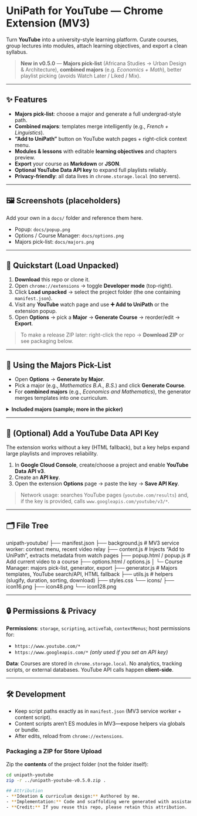 # UniPath for YouTube — Chrome Extension (MV3)

Turn **YouTube** into a university-style learning platform. Curate courses, group lectures into modules, attach learning objectives, and export a clean syllabus.

> **New in v0.5.0** — **Majors pick-list** (Africana Studies → Urban Design & Architecture), **combined majors** (e.g. *Economics + Math*), better playlist picking (avoids Watch Later / Liked / Mix).

---

## ✨ Features
- **Majors pick-list**: choose a major and generate a full undergrad-style path.
- **Combined majors**: templates merge intelligently (e.g., *French + Linguistics*).
- **“Add to UniPath”** button on YouTube watch pages + right-click context menu.
- **Modules & lessons** with editable **learning objectives** and chapters preview.
- **Export** your course as **Markdown** or **JSON**.
- **Optional YouTube Data API key** to expand full playlists reliably.
- **Privacy-friendly**: all data lives in `chrome.storage.local` (no servers).

---

## 🖼️ Screenshots (placeholders)
Add your own in a `docs/` folder and reference them here.
- Popup: `docs/popup.png`
- Options / Course Manager: `docs/options.png`
- Majors pick-list: `docs/majors.png`

---

## 🚀 Quickstart (Load Unpacked)
1. **Download** this repo or clone it.
2. Open `chrome://extensions` → toggle **Developer mode** (top-right).
3. Click **Load unpacked** → select the project folder (the one containing `manifest.json`).
4. Visit any **YouTube** watch page and use **➕ Add to UniPath** or the extension popup.
5. Open **Options** → pick a **Major** → **Generate Course** → reorder/edit → **Export**.

> To make a release ZIP later: right-click the repo → **Download ZIP** or see packaging below.

---

## 🧠 Using the Majors Pick-List
- Open **Options** → **Generate by Major**.
- Pick a major (e.g., *Mathematics B.A., B.S.*) and click **Generate Course**.
- For **combined majors** (e.g., *Economics and Mathematics*), the generator merges templates into one curriculum.

<details>
<summary><strong>Included majors (sample; more in the picker)</strong></summary>

Africana Studies, American Studies, Anthropology, <strong>Anthropology + Classical Civilization</strong>, <strong>Anthropology + Linguistics</strong>, Art History, Biochemistry, Biology, Chemistry, Cinema Studies, Classical Civilization, <strong>Classics + Art History</strong>, Comparative Literature, <strong>Computer Science (B.A., B.S.)</strong>, <strong>Computer + Data Science</strong>, Data Science, <strong>Data Science + Mathematics</strong>, Dramatic Literature/Theatre/Cinema, East Asian Studies, Economics, <strong>Economics + Computer Science</strong>, <strong>Economics + Mathematics</strong>, <strong>Engineering (B.S.)</strong>, English, Environmental Studies, European & Mediterranean Studies, <strong>French (+ Linguistics)</strong>, Gender & Sexuality Studies, <strong>German (+ Linguistics)</strong>, Global Public Health, Hebrew & Judaic Studies, Hellenic Studies, History, <strong>International Relations</strong>, <strong>Italian (+ Linguistics)</strong>, Journalism, <strong>Language & Mind</strong>, Latin American & Caribbean Studies, Latino Studies, <strong>Linguistics</strong>, <strong>Mathematics (B.A., B.S.)</strong>, <strong>Mathematics + Computer Science</strong>, Medieval & Renaissance Studies, Metropolitan Studies, Middle Eastern Studies, Music, <strong>Neural Science (B.S.)</strong>, Philosophy, <strong>Physics (B.A., B.S.)</strong>, Politics, Psychology, Public Policy, Religious Studies, Romance Languages, Russian & Slavic Studies, Social & Cultural Analysis, <strong>Sociology</strong>, <strong>Spanish (+ Portuguese / Linguistics)</strong>, <strong>Urban Design & Architecture Studies</strong>.
</details>

---

## 🔑 (Optional) Add a YouTube Data API Key
The extension works without a key (HTML fallback), but a key helps expand large playlists and improves reliability.

1. In **Google Cloud Console**, create/choose a project and enable **YouTube Data API v3**.
2. Create an **API key**.
3. Open the extension **Options** page → paste the key → **Save API Key**.

> Network usage: searches YouTube pages (`youtube.com/results`) and, if the key is provided, calls `www.googleapis.com/youtube/v3/*`.

---

## 🗂️ File Tree
unipath-youtube/
├── manifest.json
├── background.js # MV3 service worker: context menu, recent video relay
├── content.js # Injects “Add to UniPath”, extracts metadata from watch pages
├── popup.html / popup.js # Add current video to a course
├── options.html / options.js
│ └─ Course Manager: majors pick-list, generator, export
├── generator.js # Majors templates, YouTube search/API, HTML fallback
├── utils.js # helpers (slugify, duration, sorting, download)
├── styles.css
└── icons/
├── icon16.png
├── icon48.png
└── icon128.png

---

## 🔒 Permissions & Privacy
**Permissions**: `storage`, `scripting`, `activeTab`, `contextMenus`; host permissions for:
- `https://www.youtube.com/*`
- `https://www.googleapis.com/*` *(only used if you set an API key)*

**Data**: Courses are stored in `chrome.storage.local`. No analytics, tracking scripts, or external databases. YouTube API calls happen **client-side**.

---

## 🛠️ Development
- Keep script paths exactly as in `manifest.json` (MV3 service worker + content script).
- Content scripts aren’t ES modules in MV3—expose helpers via globals or bundle.
- After edits, reload from `chrome://extensions`.

### Packaging a ZIP for Store Upload
Zip the **contents** of the project folder (not the folder itself):
```bash
cd unipath-youtube
zip -r ../unipath-youtube-v0.5.0.zip .

## Attribution
- **Ideation & curriculum design:** Authored by me.
- **Implementation:** Code and scaffolding were generated with assistance from **ChatGPT (GPT-5 Thinking)**; large portions are AI-generated. Review and test before production use.
- **Credit:** If you reuse this repo, please retain this attribution.

